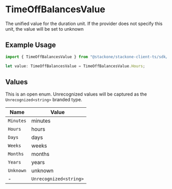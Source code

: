 # TimeOffBalancesValue

The unified value for the duration unit. If the provider does not specify this unit, the value will be set to unknown

## Example Usage

```typescript
import { TimeOffBalancesValue } from "@stackone/stackone-client-ts/sdk/models/shared";

let value: TimeOffBalancesValue = TimeOffBalancesValue.Hours;
```

## Values

This is an open enum. Unrecognized values will be captured as the `Unrecognized<string>` branded type.

| Name                   | Value                  |
| ---------------------- | ---------------------- |
| `Minutes`              | minutes                |
| `Hours`                | hours                  |
| `Days`                 | days                   |
| `Weeks`                | weeks                  |
| `Months`               | months                 |
| `Years`                | years                  |
| `Unknown`              | unknown                |
| -                      | `Unrecognized<string>` |